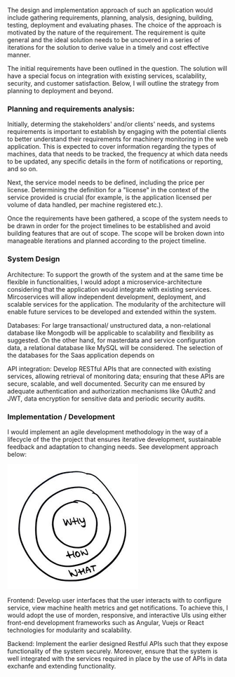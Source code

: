 The design and implementation approach of such an application would include gathering requirements, planning, analysis, designing, building, testing, deployment and evaluating phases. The choice of the approach is motivated by the nature of the requirement. The requirement is quite general and the ideal solution needs to be uncovered in a series of iterations for the solution to derive value in a timely and cost effective manner.  

The initial requirements have been outlined in the question. The solution will have a special focus on integration with existing services, scalability, security, and customer satisfaction. Below, I will outline the strategy from planning to deployment and beyond. 

### Planning and requirements analysis:

Initially, determing the stakeholders' and/or clients' needs, and systems requirements is important to establish by engaging with the potential clients to better understand their requirements for machinery monitoring in the web application. This is expected to cover information regarding the types of machines, data that needs to be tracked, the frequency at which data needs to be updated, any specific details in the form of notifications or reporting, and so on.

Next, the service model needs to be defined, including the price per license. Determining the definition for a "license" in the context of the service provided is crucial (for example, is the application licensed per volume of data handled, per machine registered etc.).

Once the requirements have been gathered, a scope of the system needs to be drawn in order for the project timelines to be established and avoid building features that are out of scope. The scope will be broken down into manageable iterations and planned according to the project timeline. 

### System Design

Architecture: To support the growth of the system and at the same time be flexible in functionalities, I would adopt a microservice-architecture considering that the application would integrate with existing services. Mircoservices will allow independent development, deployment, and scalable services for the application. The modularity of the architecture will enable future services to be developed and extended within the system.

Databases: For large transactional/ unstructured data, a non-relational database like Mongodb will be applicable to scalability and flexibility as suggested. On the other hand, for masterdata and service configuration data, a relational database like MySQL will be considered. The selection of the databases for the Saas application depends on 

API integration: Develop RESTful APIs that are connected with existing services, allowing retrieval of monitoring data; ensuring that these APIs are secure, scalable, and well documented. Security can me ensured by adequate authentication and authorization mechanisms like OAuth2 and JWT, data encryption for sensitive data and periodic security audits. 

### Implementation / Development

I would implement an agile development methodology in the way of a lifecycle of the the project that ensures iterative development, sustainable feedback and adaptation to changing needs. See development approach below:

![Alt text](image.png)

Frontend: Develop user interfaces that the user interacts with to configure service, view machine health metrics and get notifications. To achieve this, I would adopt the use of morden, responsive, and interactive UIs using either front-end development frameworks such as Angular, Vuejs or React technologies for modularity and scalability.

Backend: Implement the earlier designed Restful APIs such that they expose functionality of the system securely. Moreover, ensure that the system is well integrated with the services required in place by the use of APIs in data exchanfe and extending functionality.

